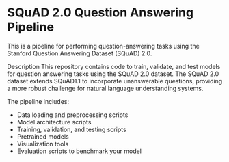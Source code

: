 # SQuAD 2.0 Question Answering Pipeline
This is a pipeline for performing question-answering tasks using the Stanford Question Answering Dataset (SQuAD) 2.0.

Description
This repository contains code to train, validate, and test models for question answering tasks using the SQuAD 2.0 dataset. The SQuAD 2.0 dataset extends SQuAD1.1 to incorporate unanswerable questions, providing a more robust challenge for natural language understanding systems.

The pipeline includes:

- Data loading and preprocessing scripts
- Model architecture scripts
- Training, validation, and testing scripts
- Pretrained models
- Visualization tools
- Evaluation scripts to benchmark your model
